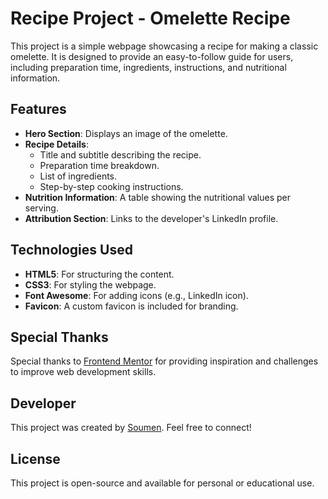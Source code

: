 # Recipe Project - Omelette Recipe

This project is a simple webpage showcasing a recipe for making a classic omelette. It is designed to provide an easy-to-follow guide for users, including preparation time, ingredients, instructions, and nutritional information.

## Features

- **Hero Section**: Displays an image of the omelette.
- **Recipe Details**:
  - Title and subtitle describing the recipe.
  - Preparation time breakdown.
  - List of ingredients.
  - Step-by-step cooking instructions.
- **Nutrition Information**: A table showing the nutritional values per serving.
- **Attribution Section**: Links to the developer's LinkedIn profile.

## Technologies Used

- **HTML5**: For structuring the content.
- **CSS3**: For styling the webpage.
- **Font Awesome**: For adding icons (e.g., LinkedIn icon).
- **Favicon**: A custom favicon is included for branding.

## Special Thanks

Special thanks to [Frontend Mentor](https://www.frontendmentor.io/challenges) for providing inspiration and challenges to improve web development skills.

## Developer

This project was created by [Soumen](https://www.linkedin.com/in/hysoumen/). Feel free to connect!

## License

This project is open-source and available for personal or educational use.
